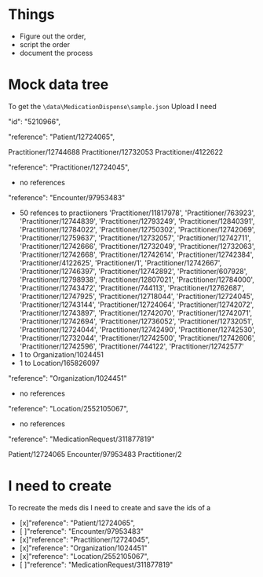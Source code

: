 # Things

- Figure out the order,
- script the order
- document the process

# Mock data tree

To get the `\data\MedicationDispense\sample.json` Upload I need

"id": "5210966",

"reference": "Patient/12724065",

Practitioner/12744688
Practitioner/12732053
Practitioner/4122622

"reference": "Practitioner/12724045",

- no references

"reference": "Encounter/97953483"

- 50 refences to practiioners
    'Practitioner/11817978', 'Practitioner/763923',
    'Practitioner/12744839', 'Practitioner/12793249',
    'Practitioner/12840391', 'Practitioner/12784022',
    'Practitioner/12750302', 'Practitioner/12742069',
    'Practitioner/12759637', 'Practitioner/12732057',
    'Practitioner/12742711', 'Practitioner/12742666',
    'Practitioner/12732049', 'Practitioner/12732063',
    'Practitioner/12742668', 'Practitioner/12742614',
    'Practitioner/12742384', 'Practitioner/4122625',
    'Practitioner/1',        'Practitioner/12742667',
    'Practitioner/12746397', 'Practitioner/12742892',
    'Practitioner/607928',   'Practitioner/12798938',
    'Practitioner/12807021', 'Practitioner/12784000',
    'Practitioner/12743472', 'Practitioner/744113',
    'Practitioner/12762687', 'Practitioner/12747925',
    'Practitioner/12718044', 'Practitioner/12724045',
    'Practitioner/12743144', 'Practitioner/12724064',
    'Practitioner/12742072', 'Practitioner/12743897',
    'Practitioner/12742070', 'Practitioner/12742071',
    'Practitioner/12742694', 'Practitioner/12736052',
    'Practitioner/12732051', 'Practitioner/12724044',
    'Practitioner/12742490', 'Practitioner/12742530',
    'Practitioner/12732044', 'Practitioner/12742500',
    'Practitioner/12742606', 'Practitioner/12742596',
    'Practitioner/744122',   'Practitioner/12742577'
- 1 to Organization/1024451
- 1 to Location/165826097

"reference": "Organization/1024451"

- no references

"reference": "Location/2552105067",

- no references

"reference": "MedicationRequest/311877819"

Patient/12724065
Encounter/97953483
Practitioner/2

# I need to create

To recreate the meds dis I need to create and save the ids of a

- [x]"reference": "Patient/12724065",
- [ ]"reference": "Encounter/97953483"
- [x]"reference": "Practitioner/12724045",
- [x]"reference": "Organization/1024451"
- [x]"reference": "Location/2552105067",
- [ ]"reference": "MedicationRequest/311877819"

